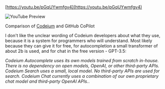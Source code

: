 <!--
date: 2024-03-04T00:47:38
-->


[https://youtu.be/pGqUYwmfgv4](https://youtu.be/pGqUYwmfgv4)

![YouTube Preview](https://img.youtube.com/vi/pGqUYwmfgv4/mqdefault.jpg)


Comparison of [Codeium](https://codeium.com/)  and GitHub CoPilot

I don't like the unclear wording of Codeium developers about what they use, because it is a system for programmers who will understand. Most likely because they can give it for free, for autocompletion a small transformer of about 2b is used, and for chat in the free version - GPT-3.5:

_Codeium Autocomplete uses its own models trained from scratch in-house. There is no dependency on open models, OpenAI, or other third-party APIs. Codeium Search uses a small, local model. No third-party APIs are used for search. Codeium Chat currently uses a combination of our own proprietary chat model and third-party OpenAI APIs._.